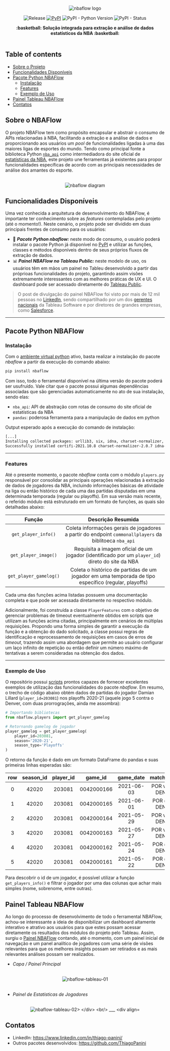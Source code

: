 <div align="center">
    <br><img src="https://i.imgur.com/C4tK4by.png" alt="nbaflow logo">
</div>

<div align="center">  
  
  ![Release](https://img.shields.io/badge/release-ok-brightgreen)
  [![PyPI](https://img.shields.io/pypi/v/nbaflow?color=orange)](https://pypi.org/project/nbaflow/)
  ![PyPI - Python Version](https://img.shields.io/pypi/pyversions/nbaflow?color=blue)
  ![PyPI - Status](https://img.shields.io/pypi/status/nbaflow)

</div>


<div align="center">
  <strong>:basketball: Solução integrada para extração e análise de dados estatísticos da NBA :basketball:</strong>
</div>
<br/>


## Table of contents

- [Sobre o Projeto](#sobre-o-nbaflow)
- [Funcionalidades Disponíveis](#funcionalidades-disponíveis)
- [Pacote Python NBAFlow](#pacote-python-nbaflow)
  - [Instalação](#instalação)
  - [Features](#features)
  - [Exemplo de Uso](#exemplo-de-uso)
- [Painel Tableau NBAFlow](#painel-tableau-nbaflow)
- [Contatos](#contatos)

## Sobre o NBAFlow

O projeto NBAFlow tem como propósito encapsular e abstrair o consumo de APIs relacionadas à NBA, facilitando a extração e a análise de dados e proporcionando aos usuários um _pool_ de funcionalidades ligadas à uma das maiores ligas de esportes do mundo. Tendo como principal fonte a biblioteca Python [`nba_api`](https://github.com/swar/nba_api) como intermediadora do site oficial de [estatísticas da NBA](https://www.nba.com/stats/), este projeto une ferramentas já existentes para propor funcionalidades específicas de acordo com as principais necessidades de análise dos amantes do esporte.

<div align="center">
    <br><img src="https://i.imgur.com/IN9oZjn.jpg" alt="nbaflow diagram">
</div>

## Funcionalidades Disponíveis

Uma vez conhecida a arquitetura de desenvolvimento do NBAFlow, é importante ter conhecimento sobre as _features_ contempladas pelo projeto (até o momento!). Neste cenário, o projeto pode ser dividido em duas principais frentes de consumo para os usuários:

- 🐍 **_Pacote Python nbaflow:_** neste modo de consumo, o usuário poderá instalar o pacote Python já disponível no [PyPI](https://pypi.org/project/nbaflow/) e utilizar as funções, classes e métodos disponíveis dentro de seus próprios fluxos de extração de dados.
- 📊 **_Painel NBAFlow no Tableau Public:_** neste modelo de uso, os usuários têm em mãos um painel no Tableu desenvolvido a partir das próprioas funcionalidades do projeto, garantindo assim visões extremamente interessantes com as melhores práticas de UX e UI. O dashboard pode ser acessado diretamente do [Tableau Public](https://public.tableau.com/app/profile/thiago.henrique.gomes.panini/viz/NBAFlow-InsightsdeDadosdaNBA/PaineldeEstatsticasdeJogadores).

> O post de divulgação do painel NBAFlow foi visto por mais de 12 mil pessoas no [LinkedIn](https://www.linkedin.com/posts/thiago-panini_python-tableau-nba-activity-6822851884097773568-UD_p), sendo compartilhado por um dos [gerentes nacionais](https://www.linkedin.com/posts/jaimem2_python-tableau-nba-activity-6822904915346628608-_wZN) da Tableau Software e por diretores de grandes empresas, como [Salesforce](https://www.linkedin.com/posts/marilouvain_python-tableau-nba-activity-6822911222367752195-GY05).

___

## Pacote Python NBAFlow

### Instalação

Com o [ambiente virtual python](https://realpython.com/python-virtual-environments-a-primer/) ativo, basta realizar a instalação do pacote _nbaflow_ a partir da execução do comando abaixo:

```bash
pip install nbaflow
```

Com isso, todo o ferramental disponível na última versão do pacote poderá ser usufruído. Vale citar que o pacote possui algumas dependências associadas que são gerenciadas automaticamente no ato de sua instalação, sendo elas:
* `nba_api`: API de abstração com rotas de consumo do site oficial de estatísticas da NBA
* `pandas`: poderosa ferramenta para a manipulação de dados em python

Output esperado após a execução do comando de instalação:
```bash
[...]
Installing collected packages: urllib3, six, idna, charset-normalizer, certifi, requests, pytz, python-dateutil, numpy, pandas, nba-api, nbaflow
Successfully installed certifi-2021.10.8 charset-normalizer-2.0.7 idna-3.3 nba-api-1.1.9 nbaflow-0.0.3 numpy-1.21.3 pandas-1.3.4 python-dateutil-2.8.2 pytz-2021.3 requests-2.26.0 six-1.16.0 urllib3-1.26.7
```

___

### Features

Até o presente momento, o pacote _nbaflow_ conta com o módulo `players.py` responsável por consolidar as principais operações relacionadas à extração de dados de jogadores da NBA, incluindo informações básicas de atividade na liga ou então histórico de cada uma das partidas disputadas em uma determinada temporada (regular ou playoffs). Em sua versão mais recente, o referido módulo está estruturado em um formato de funções, as quais são detalhadas abaixo:

| Função                      | Descrição Resumida                                                                                              |
| :-------------------------: | :---------------------------------------------------------------------------------------------------:  |         
| `get_player_info()`         | Coleta informações gerais de jogadores a partir do endpoint `commonallplayers` da biblitoeca `nba_api` |
| `get_player_image()`        | Requisita a imagem oficial de um jogador (identificado por um `player_id`) direto do site da NBA       |
| `get_player_gamelog()`      | Coleta o histórico de partidas de um jogador em uma temporada de tipo específico (regular, playoffs)   |

Cada uma das funções acima listadas possuem uma documentação completa e que pode ser acessada diretamente no respectivo módulo.

Adicionalmente, foi construída a classe `PlayerFeatures` com o objetivo de gerenciar problemas de timeout eventualmente obtidos em scripts que utilizam as funções acima citadas, principalmente em cenários de múltiplas requisições. Propondo uma forma simples de garantir a execução da função e a obtenção do dado solicitado, a classe possui regras de identificação e reprocessamento de requisições em casos de erros de _timeout_, trazendo assim uma abordagem que permite ao usuário configurar um laço infinito de repetição ou então definir um número máximo de tentativas a serem consideradas na obtenção dos dados.

___

### Exemplo de Uso

O repositório possui [scripts](https://github.com/ThiagoPanini/nbaflow/tree/main/scripts) prontos capazes de fornecer excelentes exemplos de utilização das funcionalidades do pacote _nbaflow_. Em resumo, o trecho de código abaixo obtém dados de partidas do jogador Damian Lillard (`player_id=203081`) nos playoffs 2020-21 (aquele jogo 5 contra o Denver, com duas prorrograções, ainda me assombra):

```python
# Importando bibliotecas
from nbaflow.players import get_player_gamelog

# Retornando gamelog de jogador
player_gamelog = get_player_gamelog(
    player_id=203081,
    season='2020-21',
    season_type='Playoffs'
)
```

O retorno da função é dado em um formato DataFrame do pandas e suas primeiras linhas esperadas são:

|row  |   season_id  |player_id     |game_id  |game_date      |matchup |wl  |min  |fgm  |...  |blk  |tov  |pf  |pts  |plus_minus  |video_available   |season  |season_type|
|:-----:|   :-----: |:-----:     |:-----:  |:-----:      |:-----: |:-----:  |:-----:  |:-----:  |:-----:  |:-----:  |:-----:  |:-----:  |:-----:  |:-----:  |:-----:   |:-----:  |:-----:|
| 0|     42020|     203081|  0042000166| 2021-06-03|  POR vs. DEN  |L   |43    |8  |...    |0    |5   |1   |28         |-11                |1  |2020-21     |Playoffs|       
| 1|     42020|     203081|  0042000165| 2021-06-01|    POR @ DEN  |L   |52   |17  |...    |3    |1   |0   |55         |  2                |1  |2020-21     |Playoffs|       
| 2|     42020|     203081|  0042000164| 2021-05-29|  POR vs. DEN  |W   |31    |1  |...    |0    |1   |2   |10         | 33                |1  |2020-21     |Playoffs|       
| 3|     42020|     203081|  0042000163| 2021-05-27|  POR vs. DEN  |L   |40   |15  |...    |0    |1   |3   |37         | -6                |1  |2020-21     |Playoffs|       
| 4|     42020|     203081|  0042000162| 2021-05-24|    POR @ DEN  |L   |42   |11  |...    |1    |3   |1   |42         |-16                |1  |2020-21     |Playoffs|       
| 5|     42020|     203081|  0042000161| 2021-05-22|    POR @ DEN  |W   |40   |10  |...    |0    |2   |2   |34         | 25                |1  |2020-21     |Playoffs| 

Para descobrir o id de um jogador, é possível utilizar a função `get_players_info()` e filtrar o jogador por uma das colunas que achar mais simples (nome, sobrenome, entre outras).

## Painel Tableau NBAFlow

Ao longo do processo de desenvolvimento de todo o ferramental NBAFlow, achou-se interessante a ideia de disponibilizar um dashboard altamente interativo e atrativo aos usuários para que estes possam acessar diretamente os resultados dos módulos do projeto pelo Tableau. Assim, surgiu o [Painel NBAFlow](https://public.tableau.com/app/profile/thiago.henrique.gomes.panini/viz/NBAFlow-InsightsdeDadosdaNBA/PaineldeEstatsticasdeJogadores?publish=yes) contando, até o momento, com um painel inicial de navegação e um panel analítico de jogadores com uma série de visões relevantes para que os melhores insights possam ser retirados e as mais relevantes análises possam ser realizados.

* _Capa / Painel Principal_

<div align="center">
    <br><img src="https://i.imgur.com/VwZP0Aq.png" alt="nbaflow-tableau-01">
</div>
<br/>

* _Painel de Estatísticas de Jogadores_

<div align="center">
    <br><img src="https://i.imgur.com/VWn2Pt2.png" alt="nbaflow-tableau-02>
</div>
<br/>
___
<div align="left">
</div>    

## Contatos

* LinkedIn: https://www.linkedin.com/in/thiago-panini/
* Outros pacotes desenvolvidos: https://github.com/ThiagoPanini

